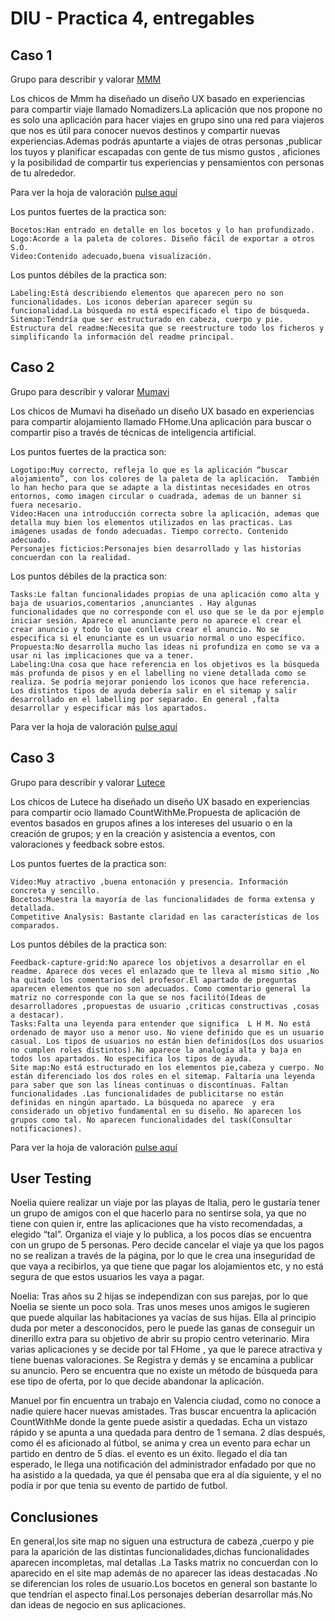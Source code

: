 # DIU - Practica 4, entregables

## Caso 1

Grupo para describir y valorar [MMM](https://github.com/patchispatch/DIU20)


Los chicos de Mmm ha diseñado un diseño UX basado en experiencias para compartir viaje llamado Nomadizers.La aplicación que nos propone no es solo una aplicación para hacer viajes en grupo sino una red para viajeros que nos es útil para conocer nuevos destinos y compartir nuevas experiencias.Ademas podrás apuntarte a viajes de otras personas ,publicar los tuyos y planificar escapadas con gente de tus mismo gustos , aficiones y la posibilidad de compartir tus experiencias y pensamientos con personas de tu alrededor.  

Para ver la hoja de valoración [pulse aquí](https://github.com/salva12345678/DIU/blob/master/P4/DIU1.MMM.xls)

Los puntos fuertes de la practica son:

	Bocetos:Han entrado en detalle en los bocetos y lo han profundizado.
	Logo:Acorde a la paleta de colores. Diseño fácil de exportar a otros S.O.
	Video:Contenido adecuado,buena visualización.


Los puntos débiles de la practica son:

	Labeling:Está describiendo elementos que aparecen pero no son funcionalidades. Los iconos deberían aparecer según su funcionalidad.La búsqueda no está especificado el tipo de búsqueda.
	Sitemap:Tendría que ser estructurado en cabeza, cuerpo y pie.
	Estructura del readme:Necesita que se reestructure todo los ficheros y simplificando la información del readme principal.


## Caso 2

Grupo para describir y valorar [Mumavi](https://github.com/javiercdag/DIU20)

Los chicos de Mumavi ha diseñado un diseño UX basado en experiencias para compartir alojamiento llamado FHome.Una aplicación para buscar o compartir piso a través de técnicas de inteligencia artificial.

Los puntos fuertes de la practica son:

	Logotipo:Muy correcto, refleja lo que es la aplicación “buscar alojamiento”, con los colores de la paleta de la aplicación.  También lo han hecho para que se adapte a la distintas necesidades en otros entornos, como imagen circular o cuadrada, ademas de un banner si fuera necesario.
	Video:Hacen una introducción correcta sobre la aplicación, ademas que detalla muy bien los elementos utilizados en las practicas. Las imágenes usadas de fondo adecuadas. Tiempo correcto. Contenido adecuado.
	Personajes ficticios:Personajes bien desarrollado y las historias concuerdan con la realidad.

Los puntos débiles de la practica son:

	Tasks:Le faltan funcionalidades propias de una aplicación como alta y baja de usuarios,comentarios ,anunciantes . Hay algunas funcionalidades que no corresponde con el uso que se le da por ejemplo iniciar sesión. Aparece el anunciante pero no aparece el crear el crear anuncio y todo lo que conlleva crear el anuncio. No se especifica si el enunciante es un usuario normal o uno específico.
	Propuesta:No desarrolla mucho las ideas ni profundiza en como se va a usar ni las implicaciones que va a tener.
	Labeling:Una cosa que hace referencia en los objetivos es la búsqueda más profunda de pisos y en el labelling no viene detallada como se realiza. Se podría mejorar poniendo los iconos que hace referencia. Los distintos tipos de ayuda debería salir en el sitemap y salir desarrollado en el labelling por separado. En general ,falta desarrollar y especificar más los apartados.

Para ver la hoja de valoración [pulse aquí](https://github.com/salva12345678/DIU/blob/master/P4/DIU2.Mumavi.xls)


## Caso 3

Grupo para describir y valorar [Lutece](https://github.com/IvanitiX/DIU20)

Los chicos de Lutece ha diseñado un diseño UX basado en experiencias para compartir ocio​ llamado CountWithMe.Propuesta de aplicación de eventos basados en grupos afines a los intereses del usuario o en la creación de grupos; y en la creación y asistencia a eventos, con valoraciones y feedback sobre estos.

Los puntos fuertes de la practica son:

	Video:Muy atractivo ,buena entonación y presencia. Información concreta y sencillo.
	Bocetos:Muestra la mayoría de las funcionalidades de forma extensa y detallada.
	Competitive Analysis: Bastante claridad en las características de los comparados.

Los puntos débiles de la practica son:

	Feedback-capture-grid:No aparece los objetivos a desarrollar en el readme. Aparece dos veces el enlazado que te lleva al mismo sitio ,No ha quitado los comentarios del profesor.El apartado de preguntas aparecen elementos que no son adecuados. Como comentario general la matriz no corresponde con la que se nos facilitó(Ideas de desarrolladores ,propuestas de usuario ,criticas constructivas ,cosas a destacar).
	Tasks:Falta una leyenda para entender que significa  L H M. No está ordenado de mayor uso a menor uso. No viene definido que es un usuario casual. Los tipos de usuarios no están bien definidos(Los dos usuarios no cumplen roles distintos).No aparece la analogía alta y baja en todos los apartados. No especifica los tipos de ayuda.
	Site map:No está estructurado en los elementos pie,cabeza y cuerpo. No están diferenciado los dos roles en el sitemap. Faltaría una leyenda para saber que son las líneas continuas o discontínuas. Faltan funcionalidades .Las funcionalidades de publicitarse no están definidas en ningún apartado. La búsqueda no aparece  y era considerado un objetivo fundamental en su diseño. No aparecen los grupos como tal. No aparecen funcionalidades del task(Consultar notificaciones).


Para ver la hoja de valoración [pulse aquí](https://github.com/salva12345678/DIU/blob/master/P4/DIU3.Lutece.xls)

## User Testing


Noelia quiere realizar un viaje por las playas de Italia, pero le gustaría tener un grupo de amigos con el que hacerlo para no sentirse sola, ya que no tiene con quien ir, entre las aplicaciones que ha visto recomendadas, a elegido “tal”. Organiza el viaje y lo publica, a los pocos días se encuentra con un grupo de 5 personas. Pero decide cancelar el viaje ya que los pagos no se realizan a través de la página, por lo que le crea una inseguridad de que vaya a recibirlos, ya que tiene que pagar los alojamientos etc, y no está segura de que estos usuarios les vaya a pagar.



Noelia: Tras años su 2 hijas se independizan con sus parejas, por lo que Noelia se siente un poco sola. Tras unos meses unos amigos le sugieren que puede alquilar las habitaciones ya vacías de sus hijas. Ella al principio duda por meter a desconocidos, pero le puede las ganas de conseguir un dinerillo extra para su objetivo de abrir su propio centro veterinario. Mira varias aplicaciones y se decide por tal FHome , ya que le parece atractiva y tiene buenas valoraciones. Se Registra y demás y se encamina a publicar su anuncio. Pero se encuentra que no existe un método de búsqueda para ese tipo de oferta, por lo que decide abandonar la aplicación.



Manuel por fin encuentra un trabajo en Valencia ciudad, como no conoce a nadie quiere hacer nuevas amistades. Tras buscar encuentra la aplicación CountWithMe donde la gente puede asistir a quedadas. Echa un vistazo rápido y se apunta a una quedada para dentro de 1 semana. 2 días después, como él es aficionado al fútbol, se anima y crea un evento para echar un partido en dentro de 5 días. el evento es un éxito. llegado el día tan esperado, le llega una notificación del administrador enfadado por que no ha asistido a la quedada, ya que él pensaba que era al día siguiente, y el no podía ir por que tenia su evento de partido de futbol.


## Conclusiones

En general,los site map no siguen una estructura de cabeza ,cuerpo y pie para la aparición de las distintas funcionalidades,dichas funcionalidades aparecen incompletas, mal detallas .La Tasks matrix no concuerdan con lo aparecido en el site map  además de no aparecer las ideas destacadas .No se diferencian los roles de usuario.Los bocetos en general son bastante lo que tendrían el aspecto final.Los personajes deberían desarrollar más.No dan ideas de negocio en sus aplicaciones.
